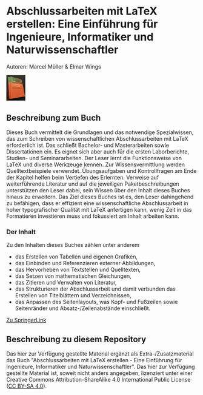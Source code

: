 # Abschlussarbeiten mit LaTeX erstellen: Eine Einführung für Ingenieure, Informatiker und Naturwissenschaftler

Autoren: Marcel Müller & Elmar Wings

<img src="Abschlussarbeiten-mit-LaTeX-erstellen_Cover.jpg" width="10%" height="10%">


## Beschreibung zum Buch
Dieses Buch vermittelt die Grundlagen und das notwendige Spezialwissen, das zum Schreiben von wissenschaftlichen Abschlussarbeiten mit LaTeX erforderlich ist. Das schließt Bachelor- und Masterarbeiten sowie Dissertationen ein. Es eignet sich aber auch für die ersten Laborberichte, Studien- und Seminararbeiten.
Der Leser lernt die Funktionsweise von LaTeX und diverse Werkzeuge kennen. Zur Wissensvermittlung werden Quelltextbeispiele verwendet. Übungsaufgaben und Kontrollfragen am Ende der Kapitel helfen beim Vertiefen des Erlernten. Verweise auf weiterführende Literatur und auf die jeweiligen Paketbeschreibungen unterstützen den Leser dabei, sein Wissen über den Inhalt dieses Buches hinaus zu erweitern.
Das Ziel dieses Buches ist es, den Leser dahingehend zu befähigen, dass er effizient eine wissenschaftliche Abschlussarbeit in hoher typografischer Qualität mit LaTeX anfertigen kann, wenig Zeit in das Formatieren investieren muss und fokussiert am Inhalt arbeiten kann.

### Der Inhalt
Zu den Inhalten dieses Buches zählen unter anderem
* das Erstellen von Tabellen und eigenen Grafiken,
* das Einbinden und Referenzieren externer Abbildungen,
* das Hervorheben von Textstellen und Quelltexten,
* das Setzen von mathematischen Gleichungen,
* das Zitieren und Verwalten von Literatur,
* das Strukturieren der Abschlussarbeit und damit verbunden das Erstellen von Titelblättern und Verzeichnissen,
* das Anpassen des Seitenlayouts, was Kopf- und Fußzeilen sowie Seitenränder und Absatz-/Zeilenabstände einschließt.

[Zu SpringerLink](https://link.springer.com/book/10.1007/978-3-658-34430-6)


## Beschreibung zu diesem Repository
Das hier zur Verfügung gestellte Material ergänzt als Extra-/Zusatzmaterial das Buch "Abschlussarbeiten mit LaTeX erstellen - Eine Einführung für Ingenieure, Informatiker und Naturwissenschaftler". 
Das hier zur Verfügung gestellte Material ist, soweit nicht anders angegeben, lizenziert unter einer Creative Commons Attribution-ShareAlike 4.0 International Public License ([CC BY-SA 4.0](https://creativecommons.org/licenses/by-sa/4.0/)).

